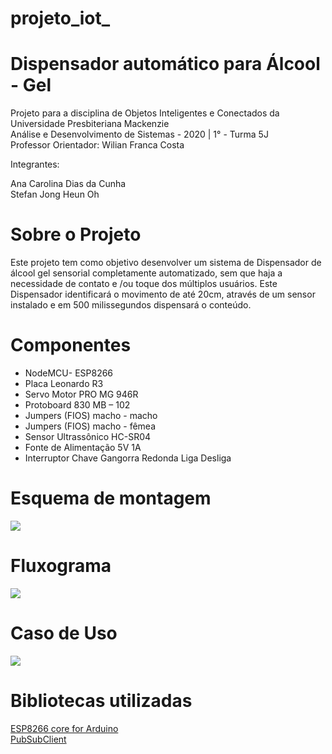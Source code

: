 # projeto_iot_
# Dispensador automático para Álcool - Gel

Projeto para a disciplina de Objetos Inteligentes e Conectados da Universidade Presbiteriana Mackenzie
<br> Análise e Desenvolvimento de Sistemas - 2020 | 1° - Turma 5J
<br> Professor Orientador: Wilian Franca Costa

Integrantes:

Ana Carolina Dias da Cunha
<br> Stefan Jong Heun Oh



# Sobre o Projeto

Este projeto tem como objetivo desenvolver um sistema de Dispensador de álcool gel sensorial completamente automatizado, sem que haja a necessidade de contato e /ou toque dos múltiplos usuários. Este Dispensador identificará o movimento de até 20cm, através de um sensor instalado e em 500 milissegundos dispensará o conteúdo.

# Componentes

* NodeMCU- ESP8266
* Placa Leonardo R3
* Servo Motor PRO MG 946R
* Protoboard 830 MB – 102
* Jumpers (FIOS) macho - macho
* Jumpers (FIOS) macho - fêmea
* Sensor Ultrassônico HC-SR04
* Fonte de Alimentação 5V 1A
* Interruptor Chave Gangorra Redonda Liga Desliga


# Esquema de montagem

![](https://github.com/carolinadiasdc/projeto_iot_/blob/master/projeto_sim.PNG)

# Fluxograma
![](https://github.com/carolinadiasdc/projeto_iot_/blob/master/arq_dispensador.png)

# Caso de Uso
![](https://github.com/carolinadiasdc/projeto_iot_/blob/master/caso_de_uso.png)




# Bibliotecas utilizadas
[ESP8266 core for Arduino](https://github.com/esp8266/Arduino)
<br> [PubSubClient](https://github.com/knolleary/pubsubclient)

